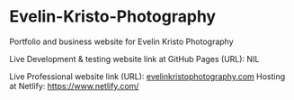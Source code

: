# Evelin-Kristo-Photography
Portfolio and business website for Evelin Kristo Photography

Live Development & testing website link at GitHub Pages (URL): NIL

Live Professional website link (URL): [evelinkristophotography.com](https://evelinkristophotography.com/)
Hosting at Netlify: https://www.netlify.com/
